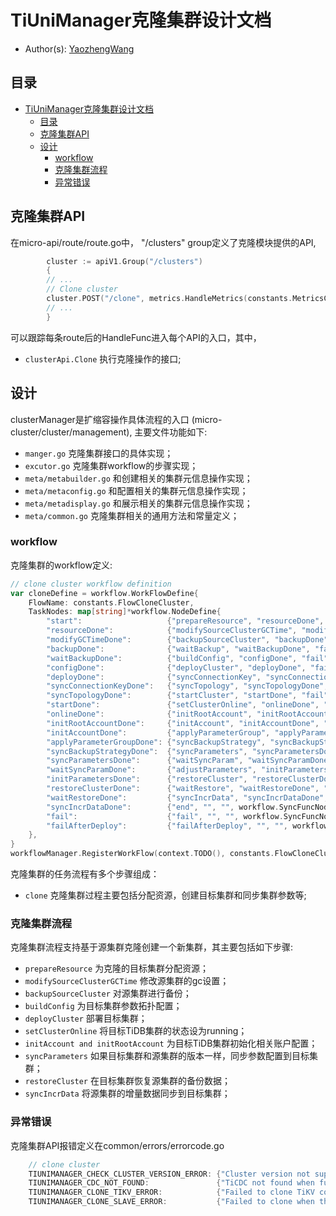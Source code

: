 # TiUniManager克隆集群设计文档

- Author(s): [YaozhengWang](https://github.com/YaozhengWang)

## 目录

- [TiUniManager克隆集群设计文档](#TiUniManager-克隆集群设计文档)
    - [目录](#目录)
    - [克隆集群API](#克隆集群API)
    - [设计](#设计)
        - [workflow](#workflow)
        - [克隆集群流程](#克隆集群流程)
        - [异常错误](#异常错误)

## 克隆集群API
在micro-api/route/route.go中， "/clusters" group定义了克隆模块提供的API,
```go
        cluster := apiV1.Group("/clusters")
        {
        // ...
		// Clone cluster
		cluster.POST("/clone", metrics.HandleMetrics(constants.MetricsClusterClone), clusterApi.Clone)
        // ...
        }
```
可以跟踪每条route后的HandleFunc进入每个API的入口，其中，
- `clusterApi.Clone` 执行克隆操作的接口;

## 设计

clusterManager是扩缩容操作具体流程的入口 (micro-cluster/cluster/management), 主要文件功能如下:
- `manger.go` 克隆集群接口的具体实现；
- `excutor.go` 克隆集群workflow的步骤实现；
- `meta/metabuilder.go` 和创建相关的集群元信息操作实现；
- `meta/metaconfig.go` 和配置相关的集群元信息操作实现；
- `meta/metadisplay.go` 和展示相关的集群元信息操作实现；
- `meta/common.go` 克隆集群相关的通用方法和常量定义；

### workflow
克隆集群的workflow定义:
```go
// clone cluster workflow definition
var cloneDefine = workflow.WorkFlowDefine{
    FlowName: constants.FlowCloneCluster,
    TaskNodes: map[string]*workflow.NodeDefine{
        "start":                   {"prepareResource", "resourceDone", "fail", workflow.SyncFuncNode, prepareResource},
        "resourceDone":            {"modifySourceClusterGCTime", "modifyGCTimeDone", "fail", workflow.SyncFuncNode, modifySourceClusterGCTime},
        "modifyGCTimeDone":        {"backupSourceCluster", "backupDone", "fail", workflow.SyncFuncNode, backupSourceCluster},
        "backupDone":              {"waitBackup", "waitBackupDone", "fail", workflow.SyncFuncNode, waitWorkFlow},
        "waitBackupDone":          {"buildConfig", "configDone", "fail", workflow.SyncFuncNode, buildConfig},
        "configDone":              {"deployCluster", "deployDone", "fail", workflow.PollingNode, deployCluster},
        "deployDone":              {"syncConnectionKey", "syncConnectionKeyDone", "failAfterDeploy", workflow.SyncFuncNode, syncConnectionKey},
        "syncConnectionKeyDone":   {"syncTopology", "syncTopologyDone", "failAfterDeploy", workflow.SyncFuncNode, syncTopology},
        "syncTopologyDone":        {"startCluster", "startDone", "fail", workflow.PollingNode, startCluster},
        "startDone":               {"setClusterOnline", "onlineDone", "failAfterDeploy", workflow.SyncFuncNode, setClusterOnline},
        "onlineDone":              {"initRootAccount", "initRootAccountDone", "failAfterDeploy", workflow.SyncFuncNode, initRootAccount},
        "initRootAccountDone":     {"initAccount", "initAccountDone", "failAfterDeploy", workflow.SyncFuncNode, initDatabaseAccount},
        "initAccountDone":         {"applyParameterGroup", "applyParameterGroupDone", "failAfterDeploy", workflow.SyncFuncNode, workflow.CompositeExecutor(persistCluster, applyParameterGroup)},
        "applyParameterGroupDone": {"syncBackupStrategy", "syncBackupStrategyDone", "failAfterDeploy", workflow.SyncFuncNode, syncBackupStrategy},
        "syncBackupStrategyDone":  {"syncParameters", "syncParametersDone", "failAfterDeploy", workflow.SyncFuncNode, syncParameters},
        "syncParametersDone":      {"waitSyncParam", "waitSyncParamDone", "failAfterDeploy", workflow.SyncFuncNode, waitWorkFlow},
        "waitSyncParamDone":       {"adjustParameters", "initParametersDone", "failAfterDeploy", workflow.SyncFuncNode, adjustParameters},
        "initParametersDone":      {"restoreCluster", "restoreClusterDone", "failAfterDeploy", workflow.SyncFuncNode, restoreCluster},
        "restoreClusterDone":      {"waitRestore", "waitRestoreDone", "failAfterDeploy", workflow.SyncFuncNode, waitWorkFlow},
        "waitRestoreDone":         {"syncIncrData", "syncIncrDataDone", "failAfterDeploy", workflow.SyncFuncNode, syncIncrData},
        "syncIncrDataDone":        {"end", "", "", workflow.SyncFuncNode, workflow.CompositeExecutor(recoverSourceClusterGCTime, persistCluster, endMaintenance, asyncBuildLog)},
        "fail":                    {"fail", "", "", workflow.SyncFuncNode, workflow.CompositeExecutor(recoverSourceClusterGCTime, setClusterFailure, revertResourceAfterFailure, endMaintenance)},
        "failAfterDeploy":         {"failAfterDeploy", "", "", workflow.SyncFuncNode, workflow.CompositeExecutor(recoverSourceClusterGCTime, setClusterFailure, endMaintenance)},
    },
}
workflowManager.RegisterWorkFlow(context.TODO(), constants.FlowCloneCluster, &cloneDefine)
```
克隆集群的任务流程有多个步骤组成：
- `clone` 克隆集群过程主要包括分配资源，创建目标集群和同步集群参数等;

### 克隆集群流程

克隆集群流程支持基于源集群克隆创建一个新集群，其主要包括如下步骤:
- `prepareResource` 为克隆的目标集群分配资源；
- `modifySourceClusterGCTime` 修改源集群的gc设置；
- `backupSourceCluster` 对源集群进行备份；
- `buildConfig` 为目标集群参数拓扑配置；
- `deployCluster` 部署目标集群；
- `setClusterOnline` 将目标TiDB集群的状态设为running；
- `initAccount and initRootAccount` 为目标TiDB集群初始化相关账户配置；
- `syncParameters` 如果目标集群和源集群的版本一样，同步参数配置到目标集群；
- `restoreCluster` 在目标集群恢复源集群的备份数据；
- `syncIncrData` 将源集群的增量数据同步到目标集群；

### 异常错误

克隆集群API报错定义在common/errors/errorcode.go
```go
    // clone cluster
    TIUNIMANAGER_CHECK_CLUSTER_VERSION_ERROR: {"Cluster version not support", 500},
    TIUNIMANAGER_CDC_NOT_FOUND:               {"TiCDC not found when full clone", 404},
    TIUNIMANAGER_CLONE_TIKV_ERROR:            {"Failed to clone TiKV component", 500},
    TIUNIMANAGER_CLONE_SLAVE_ERROR:           {"Failed to clone when this cluster has been cloned", 500},
```
